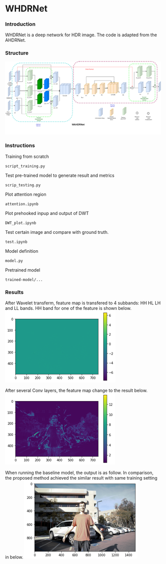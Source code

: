 # WHDRNet
### Introduction
WHDRNet is a deep network for HDR image. The code is adapted from the AHDRNet.
### Structure
![This is an image](archit.png)

### Instructions
Training from scratch

```
script_training.py
```
Test pre-trained model to generate result and metrics
```
scrip_testing.py
```
Plot attention region
```
attention.ipynb
```
Plot prehooked inpup and output of DWT
```
DWT_plot.ipynb
```
Test certain image and compare with ground truth.
```
test.ipynb
```
Model definition
```
model.py
```
Pretrained model
```
trained-model/...
```
### Results 
After Wavelet transferm, feature map is transfered to 4 subbands: HH HL LH and LL bands. HH band for one of the feature is shown below.
![This is an image](img/HH.png) 


After several Conv layers, the feature map change to the result below.
![This is an image](img/HH_2.png) 


When running the baseline model, the output is as follow.
In comparison, the proposed method achieved the similar result with same training setting in below.
![This is an image](img/hist_after.png) 
